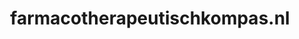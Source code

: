 ---
layout: post
title: "farmacotherapeutischkompas.nl"
internal_url: "/dutchgov/farmacotherapeutischkompas.nl.html"
subdomains_count: 6
all_subdomains_count: 15
urls_count: 5
ssl_rank: 0
http_rank: 48.6
url_link: /data/farmacotherapeutischkompas.nl/urls.txt
all_subdomains_link: /data/farmacotherapeutischkompas.nl/all_subdomains.txt
subdomains_link: /data/farmacotherapeutischkompas.nl/subdomains.txt
categories: dutchgov
---